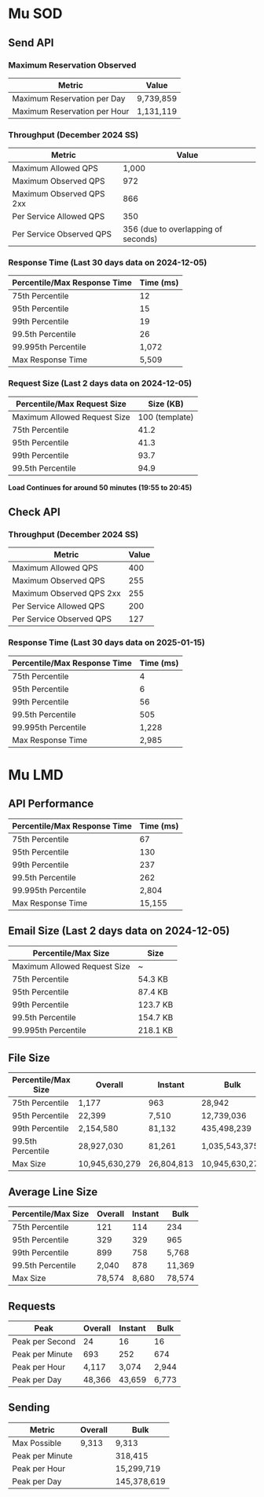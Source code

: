 # Mu SOD

## Send API

### Maximum Reservation Observed
| Metric                          | Value       |
|---------------------------------|-------------|
| Maximum Reservation per Day     | 9,739,859   |
| Maximum Reservation per Hour    | 1,131,119   |

### Throughput (December 2024 SS)
| Metric                   | Value                               |
|--------------------------|-------------------------------------|
| Maximum Allowed QPS      | 1,000                               |
| Maximum Observed QPS     | 972                                 |
| Maximum Observed QPS 2xx | 866                                 |
| Per Service Allowed QPS  | 350                                 |
| Per Service Observed QPS | 356 (due to overlapping of seconds) |

### Response Time (Last 30 days data on 2024-12-05)
| Percentile/Max Response Time    | Time (ms)   |
|---------------------------------|-------------|
| 75th Percentile                 | 12          |
| 95th Percentile                 | 15          |
| 99th Percentile                 | 19          |
| 99.5th Percentile               | 26          |
| 99.995th Percentile             | 1,072       |
| Max Response Time               | 5,509       |

### Request Size (Last 2 days data on 2024-12-05)
| Percentile/Max Request Size  | Size (KB)      |
|------------------------------|----------------|
| Maximum Allowed Request Size | 100 (template) |
| 75th Percentile              | 41.2           |
| 95th Percentile              | 41.3           |
| 99th Percentile              | 93.7           |
| 99.5th Percentile            | 94.9           |

**Load Continues for around 50 minutes (19:55 to 20:45)**

## Check API

### Throughput (December 2024 SS)
| Metric                          | Value       |
|---------------------------------|-------------|
| Maximum Allowed QPS             | 400         |
| Maximum Observed QPS            | 255         |
| Maximum Observed QPS 2xx        | 255         |
| Per Service Allowed QPS         | 200         |
| Per Service Observed QPS        | 127         |

### Response Time (Last 30 days data on 2025-01-15)
| Percentile/Max Response Time    | Time (ms)   |
|---------------------------------|-------------|
| 75th Percentile                 | 4           |
| 95th Percentile                 | 6           |
| 99th Percentile                 | 56          |
| 99.5th Percentile               | 505         |
| 99.995th Percentile             | 1,228       |
| Max Response Time               | 2,985       |


# Mu LMD

## API Performance 
| Percentile/Max Response Time | Time (ms) |
|------------------------------|-----------|
| 75th Percentile              | 67        |
| 95th Percentile              | 130       |
| 99th Percentile              | 237       |
| 99.5th Percentile            | 262       |
| 99.995th Percentile          | 2,804     |
| Max Response Time            | 15,155    |

## Email Size (Last 2 days data on 2024-12-05)
| Percentile/Max Size          | Size     |
|------------------------------|----------|
| Maximum Allowed Request Size | ~        |
| 75th Percentile              | 54.3 KB  |
| 95th Percentile              | 87.4 KB  |
| 99th Percentile              | 123.7 KB |
| 99.5th Percentile            | 154.7 KB |
| 99.995th Percentile          | 218.1 KB |


## File Size

| Percentile/Max Size | Overall        | Instant    | Bulk           |
|---------------------|----------------|------------|----------------|
| 75th Percentile     | 1,177          | 963        | 28,942         |
| 95th Percentile     | 22,399         | 7,510      | 12,739,036     |
| 99th Percentile     | 2,154,580      | 81,132     | 435,498,239    |
| 99.5th Percentile   | 28,927,030     | 81,261     | 1,035,543,375  |
| Max Size            | 10,945,630,279 | 26,804,813 | 10,945,630,279 |

## Average Line Size

| Percentile/Max Size | Overall       | Instant       | Bulk           |
|---------------------|---------------|---------------|----------------|
| 75th Percentile     | 121           | 114           | 234            |
| 95th Percentile     | 329           | 329           | 965            |
| 99th Percentile     | 899           | 758           | 5,768          |
| 99.5th Percentile   | 2,040         | 878           | 11,369         |
| Max Size            | 78,574        | 8,680         | 78,574         |

## Requests

| Peak                | Overall       | Instant       | Bulk           |
|---------------------|---------------|---------------|----------------|
| Peak per Second     | 24            | 16            | 16             |
| Peak per Minute     | 693           | 252           | 674            |
| Peak per Hour       | 4,117         | 3,074         | 2,944          |
| Peak per Day        | 48,366        | 43,659        | 6,773          |

## Sending

| Metric              | Overall       | Bulk          |
|---------------------|---------------|---------------|
| Max Possible        | 9,313         | 9,313         |
| Peak per Minute     |               | 318,415       |
| Peak per Hour       |               | 15,299,719    |
| Peak per Day        |               | 145,378,619   |

